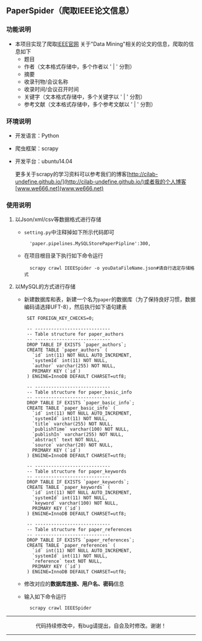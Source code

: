 ## PaperSpider（爬取IEEE论文信息）


### 功能说明
 
- 本项目实现了爬取[IEEE官网](http://ieeexplore.ieee.org/Xplore/home.jsp) 关于"Data Mining"相关的论文的信息，爬取的信息如下
    - 题目
    - 作者（文本格式存储中，多个作者以 ' | ' 分割）
    - 摘要
    - 收录刊物/会议名称
    - 收录时间/会议召开时间
    - 关键字（文本格式存储中，多个关键字以 ' | ' 分割）
    - 参考文献（文本格式存储中，多个参考文献以 ' | ' 分割）

### 环境说明

- 开发语言：Python
- 爬虫框架：scrapy
- 开发平台：ubuntu14.04

	更多关于scrapy的学习资料可以参考我们的博客[http://cilab-undefine.github.io/](http://cilab-undefine.github.io/)或者我的个人博客[www.we666.net](www.we666.net)



### 使用说明

1. 以Json/xml/csv等数据格式进行存储
	
	- `setting.py`中注释掉如下所示代码即可

			'paper.pipelines.MySQLStorePaperPipline':300,
	
	- 在项目根目录下执行如下命令运行

			scrapy crawl IEEESpider -o youDataFileName.json#请自行选定存储格式

2. 以MySQL的方式进行存储

	-  新建数据库和表，新建一个名为`paper`的数据库（为了保持良好习惯，数据编码请选择UFT-8），然后执行如下语句建表
		
			SET FOREIGN_KEY_CHECKS=0;
			
			-- ----------------------------
			-- Table structure for paper_authors
			-- ----------------------------
			DROP TABLE IF EXISTS `paper_authors`;
			CREATE TABLE `paper_authors` (
			  `id` int(11) NOT NULL AUTO_INCREMENT,
			  `systemId` int(11) NOT NULL,
			  `author` varchar(255) NOT NULL,
			  PRIMARY KEY (`id`)
			) ENGINE=InnoDB DEFAULT CHARSET=utf8;
			
			-- ----------------------------
			-- Table structure for paper_basic_info
			-- ----------------------------
			DROP TABLE IF EXISTS `paper_basic_info`;
			CREATE TABLE `paper_basic_info` (
			  `id` int(11) NOT NULL AUTO_INCREMENT,
			  `systemId` int(11) NOT NULL,
			  `title` varchar(255) NOT NULL,
			  `publishTime` varchar(100) NOT NULL,
			  `publishIn` varchar(255) NOT NULL,
			  `abstract` text NOT NULL,
			  `source` varchar(20) NOT NULL,
			  PRIMARY KEY (`id`)
			) ENGINE=InnoDB DEFAULT CHARSET=utf8;
			
			-- ----------------------------
			-- Table structure for paper_keywords
			-- ----------------------------
			DROP TABLE IF EXISTS `paper_keywords`;
			CREATE TABLE `paper_keywords` (
			  `id` int(11) NOT NULL AUTO_INCREMENT,
			  `systemId` int(11) NOT NULL,
			  `keyword` varchar(100) NOT NULL,
			  PRIMARY KEY (`id`)
			) ENGINE=InnoDB DEFAULT CHARSET=utf8;
			
			-- ----------------------------
			-- Table structure for paper_references
			-- ----------------------------
			DROP TABLE IF EXISTS `paper_references`;
			CREATE TABLE `paper_references` (
			  `id` int(11) NOT NULL AUTO_INCREMENT,
			  `systemId` int(11) NOT NULL,
			  `reference` text NOT NULL,
			  PRIMARY KEY (`id`)
			) ENGINE=InnoDB DEFAULT CHARSET=utf8;
			
	- 修改对应的**数据库连接、用户名、密码**信息
	- 输入如下命令运行
			
			scrapy crawl IEEESpider

---

<center>代码持续修改中，有bug请提出，自会及时修改。谢谢！</center>

---
